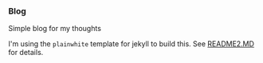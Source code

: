 ### Blog
Simple blog for my thoughts

I'm using the `plainwhite` template for jekyll to build this. See [README2.MD](./README2.md) for details.